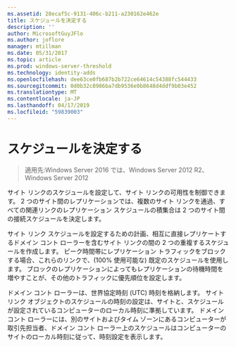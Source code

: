 ```yaml
---
ms.assetid: 28ecaf5c-9131-406c-b211-a230162e462e
title: スケジュールを決定する
description: ''
author: MicrosoftGuyJFlo
ms.author: joflore
manager: mtillman
ms.date: 05/31/2017
ms.topic: article
ms.prod: windows-server-threshold
ms.technology: identity-adds
ms.openlocfilehash: dee63ce0fb687b2b722ce64614c54388fc544433
ms.sourcegitcommit: 0d0b32c8986ba7db9536e0b8648d4ddf9b03e452
ms.translationtype: MT
ms.contentlocale: ja-JP
ms.lasthandoff: 04/17/2019
ms.locfileid: "59839003"
---
```

# <a name="determining-the-schedule"></a>スケジュールを決定する

>適用先:Windows Server 2016 では、Windows Server 2012 R2、Windows Server 2012

サイト リンクのスケジュールを設定して、サイト リンクの可用性を制御できます。 2 つのサイト間のレプリケーションでは、複数のサイト リンクを通過、すべての関連リンクのレプリケーション スケジュールの積集合は 2 つのサイト間の接続スケジュールを決定します。  
  
サイト リンク スケジュールを設定するための計画、相互に直接レプリケートするドメイン コント ローラーを含むサイト リンクの間の 2 つの重複するスケジュールを作成します。 ピーク時間帯にレプリケーション トラフィックをブロックする場合、これらのリンクで、(100% 使用可能な) 既定のスケジュールを使用します。 ブロックのレプリケーションによってもレプリケーションの待機時間を増やすことが、その他のトラフィックに優先順位を設定します。  
  
ドメイン コント ローラーは、世界協定時刻 (UTC) 時刻を格納します。 サイト リンク オブジェクトのスケジュールの時刻の設定は、サイトと、スケジュールが設定されているコンピューターのローカル時刻に準拠しています。 ドメイン コント ローラーには、別のサイトおよびタイム ゾーンにあるコンピューターが取引先担当者、ドメイン コント ローラー上のスケジュールはコンピューターのサイトのローカル時刻に従って、時刻設定を表示します。  
  


